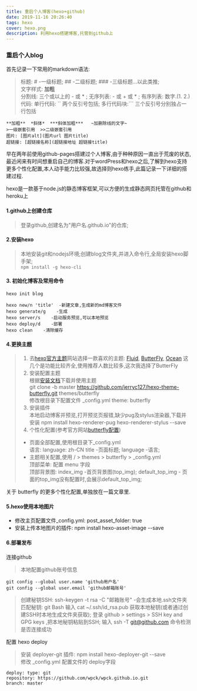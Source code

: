 ```yaml
---
title: 重启个人博客(hexo+github)
date: 2019-11-16 20:26:40
tags: hexo
cover: hexo.png
description: 利用hexo搭建博客,托管到github上
---
```

### 重启个人blog
首先记录一下常用的markdown语法:   
> 标题: # -一级标题; ## -二级标题; ### -三级标题...以此类推;   
> 文字样式: **加粗**    
> 分割线: 三个或以上的 - 或 * ; 无序列表: - 或 + 或 * ; 有序列表: 数字.(1. 2.)    
> 代码: 单行代码: `` 两个反引号包括; 多行代码块:``` 三个反引号分别独占一行包括
```
**加粗**  *斜体*  ***斜体加粗***   ~加删除线的文字~
>一级嵌套引用  >>二级嵌套引用
图片: [图片alt](图片url 图片title)
超链接: [超链接名称](超链接地址 超链接title)
```

早在两年前使用github-pages搭建过个人博客,由于种种原因一直出于荒废的状态,最近闲来有时间想重启自己的博客.对于wordPress和hexo之后,了解到hexo支持更多个性化配置,本人动手能力比较强,故选择则hexo练手,此篇记录一下详细的搭建过程.

hexo是一款基于node.js的静态博客框架,可以方便的生成静态网页托管在github和heroku上

#### 1.github上创建仓库
>登录github,创建名为"用户名.github.io"的仓库;
#### 2.安装hexo
>本地安装git和nodejs环境;创建blog文件夹,并进入命令行,全局安装hexo脚手架;    
`npm install -g hexo-cli`

#### 3. 初始化博客及常用命令
`hexo init blog`   
```
hexo new/n 'title'  -新建文章,生成新的md博客文件
hexo generate/g    -生成
hexo server/s    -启动服务预览,可以本地预览
hexo deploy/d    -部署
hexo clean    -清除缓存
```
#### 4.更换主题
>1. 去[hexo官方主题](https://hexo.io/themes/)网站选择一款喜欢的主题: [Fluid](https://hexo.fluid-dev.com/), [ButterFly](https://butterfly.js.org/), [Ocean](https://zhwangart.github.io/) 这几个是功能比较齐全,使用推荐人数比较多,这次我选择了ButterFly
>2. 安装配置主题   
根据[安装文档](https://butterfly.js.org/posts/21cfbf15/#%E5%AE%89%E8%A3%9D)下载并使用主题    
git clone -b master https://github.com/jerryc127/hexo-theme-butterfly.git themes/butterfly    
修改根目录下配置文件 _config.yml theme: butterfly
>3. 安装插件   
本地启动博客并预览,打开预览页报错,缺少pug及stylus渲染器,下载并安装
npm install hexo-renderer-pug hexo-renderer-stylus --save
>4. 个性化配置(参考官方网站[butterfly配置](https://butterfly.js.org/posts/21cfbf15/))   
>+ 页面全部配置,使用根目录下_config.yml   
语言: language: zh-CN 
title -页面标题; language -语言;   
>+ 主题相关配置,使用 / > themes > butterfly > _config.yml   
顶部菜单: 配置 menu 字段   
顶部背景图: index_img -首页背景图(top_img); default_top_img - 页面的top_img没有配置时,会展示default_top_img;          

关于 butterfly 的更多个性化配置,单独放在一篇文章里.
#### 5.hexo使用本地图片
+ 修改主页配置文件_config.yml: post_asset_folder: true
+ 安装上传本地图片的插件: npm install hexo-asset-image --save
#### 6.部署发布 
连接github
>本地配置github账号信息
```
git config --global user.name 'github用户名'
git config --global user.email 'github邮箱账号'
```
>创建秘钥SSH: 
>ssh-keygen -t rsa -C "邮箱账号" -会生成本地.ssh文件夹   
>匹配秘钥: git Bash 输入 cat ~/.ssh/id_rsa.pub 获取本地秘钥(或者通过创建SSH时本地生成文件夹获取); 登录 github > settings > SSH key and GPG keys ,把本地秘钥粘贴到SSH; 输入 ssh -T git@github.com 命令检测是否连接成功  

配置 hexo deploy
>安装 deployer-git 插件: npm install hexo-deployer-git --save   
>修改 _config.yml 配置文件的 deploy字段
```
deploy: type: git
repository: https://github.com/wpck/wpck.github.io.git
branch: master
```

 






>



